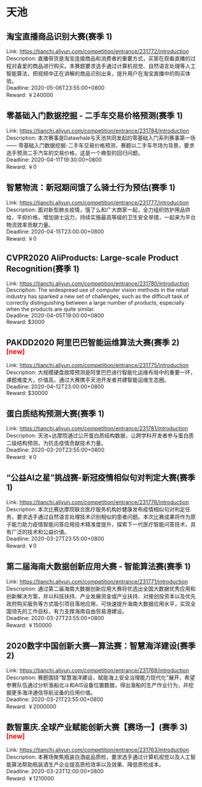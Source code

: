 # 天池



## 淘宝直播商品识别大赛(赛季 1)

Link: https://tianchi.aliyun.com/competition/entrance/231772/introduction  
Description: 直播带货是淘宝连接商品和消费者的重要方式，买家在观看直播的过程对喜爱的商品进行购买。本赛题要求选手通过计算机视觉、自然语言处理等人工智能算法，把视频中正在讲解的商品识别出来，提升用户在淘宝直播中的购买体验。  
Deadline: 2020-05-06T23:55:00+0800  
Reward: ￥240000  


## 零基础入门数据挖掘 - 二手车交易价格预测(赛季 1)

Link: https://tianchi.aliyun.com/competition/entrance/231784/introduction  
Description: 本次赛事是Datawhale与天池共同发起的零基础入门系列赛事第一场 —— 零基础入门数据挖掘-二手车交易价格预测，赛题以二手车市场为背景，要求选手预测二手汽车的交易价格，这是一个典型的回归问题。  
Deadline: 2020-04-11T19:30:00+0800  
Reward: ￥0  


## 智慧物流：新冠期间饿了么骑士行为预估(赛季 1)

Link: https://tianchi.aliyun.com/competition/entrance/231777/introduction  
Description: 面对新型肺炎疫情，饿了么和广大商家一起，全力组织防护用品供给，平抑价格，增加骑士运力，持续实施最高等级的卫生安全举措，一起来为平台物流效率贡献力量。  
Deadline: 2020-04-15T23:00:00+0800  
Reward: ￥0  


## CVPR2020 AliProducts: Large-scale Product Recognition(赛季 1)

Link: https://tianchi.aliyun.com/competition/entrance/231780/introduction  
Description: The widespread use of computer vision methods in the retail industry has sparked a new set of challenges, such as the difficult task of correctly distinguishing between a large number of products, especially when the products are quite similar.  
Deadline: 2020-04-05T19:00:00+0800  
Reward: $3000  


## PAKDD2020 阿里巴巴智能运维算法大赛(赛季 2) <sup style="color:red">[new]<sup>  

Link: https://tianchi.aliyun.com/competition/entrance/231775/introduction  
Description: 大规模硬盘故障预测是阿里巴巴进行智能化运维布局中的重要一环，课题难度大，价值高，通过大赛携手天池开发者共建智能运维生态圈。  
Deadline: 2020-04-12T23:00:00+0800  
Reward: $30000  


## 蛋白质结构预测大赛(赛季 1)

Link: https://tianchi.aliyun.com/competition/entrance/231781/introduction  
Description: 天池+达摩院通过公开蛋白质结构数据，让跨学科开发者参与蛋白质二级结构预测，为抗击疫情贡献技术力量。  
Deadline: 2020-03-20T23:55:00+0800  
Reward: ￥0  


## “公益AI之星”挑战赛-新冠疫情相似句对判定大赛(赛季 1)

Link: https://tianchi.aliyun.com/competition/entrance/231776/introduction  
Description: 本次比赛达摩院联合医疗服务机构妙健康发布疫情相似句对判定任务，要求选手通过自然语言处理技术识别相似的患者问题。本次比赛成果将作为原子能力助力疫情智能问答应用技术精准度提升，探索下一代医疗智能问答技术，具有广泛的技术和公益价值。  
Deadline: 2020-03-27T23:55:00+0800  
Reward: ￥0  


## 第二届海南大数据创新应用大赛 - 智能算法赛(赛季 1)

Link: https://tianchi.aliyun.com/competition/entrance/231771/introduction  
Description: 通过第二届海南大数据创新应用大赛将优选出全国大数据优秀应用和创新解决方案，并以科技扶持、产业发展资金或产业扶持、对接创投资本以及优先政府购买服务等方式吸引项目落地应用，可快速提升海南大数据应用水平，实现全国领先的工作目标，有力支撑海南自由贸易港建设。  
Deadline: 2020-03-27T23:55:00+0800  
Reward: ￥150000  


## 2020数字中国创新大赛—算法赛：智慧海洋建设(赛季 2)

Link: https://tianchi.aliyun.com/competition/entrance/231768/introduction  
Description: 赛题围绕“智慧海洋建设，赋能海上安全治理能力现代化”展开，希望参赛队伍通过分析渔船北斗和AIS设备位置数据，得出渔船的生产作业行为，并挖掘更多海洋通信导航设备的应用价值。  
Deadline: 2020-03-21T23:55:00+0800  
Reward: ￥2000000  


## 数智重庆.全球产业赋能创新大赛【赛场一】(赛季 3) <sup style="color:red">[new]<sup>  

Link: https://tianchi.aliyun.com/competition/entrance/231763/introduction  
Description: 本赛场聚焦瓶装白酒疵品质检，要求选手通过计算机视觉以及人工智能算法帮助瓶装酒生产企业提高质检效率以及效果、降低质检成本。  
Deadline: 2020-03-23T12:00:00+0800  
Reward: ￥1210000  

